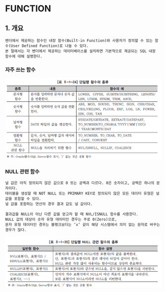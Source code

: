 # FUNCTION

## 1. 개요
```commandline
벤더에서 제공하는 함수인 내장 함수(Built-in Function)와 사용자가 정의할 수 있는 함수(User Defined Function)로 나눌 수 있다. 
본 절에서는 각 벤더에서 제공하는 데이터베이스를 설치하면 기본적으로 제공되는 SQL 내장 함수에 대해 설명한다.
```

### 자주 쓰는 함수
<img src="./image/4-1.png" width="650">

### NULL 관련 함수
```commandline
널 값은 아직 정의되지 않은 값으로 0 또는 공백과 다르다. 0은 숫자이고, 공백은 하나의 문자이다. 
테이블을 생성할 때 NOT NULL 또는 PRIMARY KEY로 정의되지 않은 모든 데이터 유형은 널 값을 포함할 수 있다. 
널 값을 포함하는 연산의 경우 결과 값도 널 값이다.

결과값을 NULL이 아닌 다른 값을 얻고자 할 때 NVL/ISNULL 함수를 사용한다. 
NULL 값의 대상이 숫자 유형 데이터인 경우는 주로 0(Zero)으로, 
문자 유형 데이터인 경우는 블랭크보다는 ‘x’ 같이 해당 시스템에서 의미 없는 문자로 바꾸는 경우가 많다.
```
<img src="./image/4-2.png" width="650">
